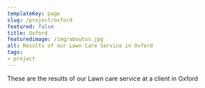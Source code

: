 ```yaml
---
templateKey: page
slug: /project/oxford
featured: false
title: Oxford
featuredimage: /img/aboutus.jpg
alt: Results of our Lawn Care Service in Oxford
tags:
- project
---
```

These are the results of our Lawn care service at a client in Oxford


